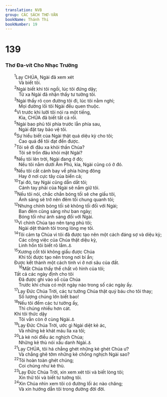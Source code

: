 ```yaml
---
translation: NVB
group: CÁC SÁCH THƠ-VĂN
bookName: Thánh Thi 
bookNumber: 19
---
```


<div class="title"><h1>139</h1><h3>Thơ Đa-vít Cho Nhạc Trưởng </h3></div>
<span class="verse thi_139_1">  <sup>1</sup>Lạy CHÚA, Ngài đã xem xét <br/>   Và biết tôi. <br/></span>
<span class="verse thi_139_2">  <sup>2</sup>Ngài biết khi tôi ngồi, lúc tôi đứng dậy; <br/>   Từ xa Ngài đã nhận thấy tư tưởng tôi. <br/></span>
<span class="verse thi_139_3">  <sup>3</sup>Ngài thấy rõ con đường tôi đi, lúc tôi nằm nghỉ; <br/>   Mọi đường lối tôi Ngài đều quen thuộc. <br/></span>
<span class="verse thi_139_4">  <sup>4</sup>Vì trước khi lưỡi tôi nói ra một tiếng, <br/>   Kìa, CHÚA đã biết tất cả rồi. <br/></span>
<span class="verse thi_139_5">  <sup>5</sup>Ngài bao phủ tôi phía trước lẫn phía sau, <br/>   Ngài đặt tay bảo vệ tôi. <br/></span>
<span class="verse thi_139_6">  <sup>6</sup>Sự hiểu biết của Ngài thật quá diệu kỳ cho tôi; <br/>   Cao quá để tôi đạt đến được. <br/></span>
<span class="verse thi_139_7">  <sup>7</sup>Tôi sẽ đi đâu xa khỏi thần Chúa? <br/>   Tôi sẽ trốn đâu khỏi mặt Ngài? <br/></span>
<span class="verse thi_139_8">  <sup>8</sup>Nếu tôi lên trời, Ngài đang ở đó; <br/>   Nếu tôi nằm dưới Âm Phủ, kìa, Ngài cũng có ở đó. <br/></span>
<span class="verse thi_139_9">  <sup>9</sup>Nếu tôi cất cánh bay về phía hừng đông <br/>   Hay ở nơi cực tây của biển cả; <br/></span>
<span class="verse thi_139_10">  <sup>10</sup>Tại đó, tay Ngài cũng dẫn dắt tôi; <br/>   Cánh tay phải của Ngài sẽ nắm giữ tôi. <br/></span>
<span class="verse thi_139_11">  <sup>11</sup>Nếu tôi nói, chắc chắn bóng tối sẽ che giấu tôi, <br/>   Ánh sáng sẽ trở nên đêm tối chung quanh tôi; <br/></span>
<span class="verse thi_139_12">  <sup>12</sup>Nhưng chính bóng tối sẽ không tối đối với Ngài; <br/>   Ban đêm cũng sáng như ban ngày; <br/>   Bóng tối như ánh sáng đối với Ngài. <br/></span>
<span class="verse thi_139_13">  <sup>13</sup>Vì chính Chúa tạo nên tạng phủ tôi; <br/>   Ngài dệt thành tôi trong lòng mẹ tôi. <br/></span>
<span class="verse thi_139_14">  <sup>14</sup>Tôi cảm tạ Chúa vì tôi đã được tạo nên một cách đáng sợ và diệu kỳ; <br/>   Các công việc của Chúa thật diệu kỳ, <br/>   Linh hồn tôi biết rõ lắm.<a data-toggle="tooltip" data-placement="bottom" title="Ctd: vì Ngài đáng sợ và diệu kỳ; Ngài biết rõ linh hồn tôi">⚓</a><br/></span>
<span class="verse thi_139_15">  <sup>15</sup>Xương cốt tôi không giấu được Chúa <br/>   Khi tôi được tạo nên trong nơi bí ẩn; <br/>  Được kết thành một cách tinh vi ở nơi sâu của đất. <br/></span>
<span class="verse thi_139_16">   <sup>16</sup>Mắt Chúa thấy thể chất vô hình của tôi; <br/>  Tất cả các ngày định cho tôi <br/>   Đã được ghi vào sổ của Chúa <br/>   Trước khi chưa có một ngày nào trong số các ngày ấy. <br/></span>
<span class="verse thi_139_17">  <sup>17</sup>Lạy Đức Chúa Trời, các tư tưởng Chúa thật quý báu cho tôi thay; <br/>   Số lượng chúng lớn biết bao! <br/></span>
<span class="verse thi_139_18">  <sup>18</sup>Nếu tôi đếm các tư tưởng ấy, <br/>   Thì chúng nhiều hơn cát. <br/>  Khi tôi thức dậy <br/>   Tôi vẫn còn ở cùng Ngài.<a data-toggle="tooltip" data-placement="bottom" title="Nt: không rõ nghĩa; một số học giả đề nghị: Nếu tôi hoàn tất việc đếm các tư tưởng ấy thì tôi vẫn chưa biết Ngài đủ">⚓</a><br/></span>
<span class="verse thi_139_19">  <sup>19</sup>Lạy Đức Chúa Trời, ước gì Ngài diệt kẻ ác, <br/>   Và những kẻ khát máu lìa xa tôi; <br/></span>
<span class="verse thi_139_20">  <sup>20</sup>Là kẻ nói điều ác nghịch Chúa; <br/>   Những kẻ thù nói xấu danh Ngài.<a data-toggle="tooltip" data-placement="bottom" title="Nt: không rõ nghĩa">⚓</a><br/></span>
<span class="verse thi_139_21">  <sup>21</sup>Lạy CHÚA, tôi há chẳng ghét những kẻ ghét Chúa ư? <br/>   Và chẳng ghê tởm những kẻ chống nghịch Ngài sao? <br/></span>
<span class="verse thi_139_22">  <sup>22</sup>Tôi hoàn toàn ghét chúng; <br/>   Coi chúng như kẻ thù. <br/></span>
<span class="verse thi_139_23">  <sup>23</sup>Lạy Đức Chúa Trời, xin xem xét tôi và biết lòng tôi; <br/>   Xin thử tôi và biết tư tưởng tôi. <br/></span>
<span class="verse thi_139_24">  <sup>24</sup>Xin Chúa nhìn xem tôi có đường lối ác nào chăng; <br/>   Và xin hướng dẫn tôi trong đường đời đời. <br/></span>
